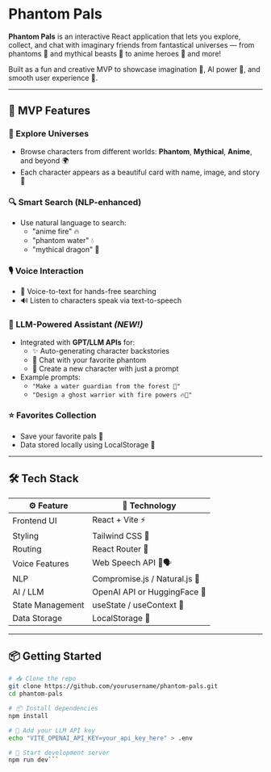 # Phantom Pals

**Phantom Pals** is an interactive React application that lets you explore, collect, and chat with imaginary friends from fantastical universes — from phantoms 👻 and mythical beasts 🐉 to anime heroes 🎌 and more!

Built as a fun and creative MVP to showcase imagination 🧠, AI power 🤖, and smooth user experience 🎨.

---

## 🚀 MVP Features

### 🌌 Explore Universes
- Browse characters from different worlds: **Phantom**, **Mythical**, **Anime**, and beyond 🌍
- Each character appears as a beautiful card with name, image, and story 📇

### 🔍 Smart Search (NLP-enhanced)
- Use natural language to search:
  - "anime fire" 🔥
  - "phantom water" 💧
  - "mythical dragon" 🐲

### 🎙️ Voice Interaction
- 🎤 Voice-to-text for hands-free searching
- 🔊 Listen to characters speak via text-to-speech

### 🤖 LLM-Powered Assistant *(NEW!)*
- Integrated with **GPT/LLM APIs** for:
  - ✨ Auto-generating character backstories
  - 💬 Chat with your favorite phantom
  - 📘 Create a new character with just a prompt
- Example prompts:
  - `"Make a water guardian from the forest 🌳"`
  - `"Design a ghost warrior with fire powers 🔥👻"`

### ⭐ Favorites Collection
- Save your favorite pals 💖
- Data stored locally using LocalStorage 💾

---

## 🛠️ Tech Stack

| ⚙️ Feature         | 🧰 Technology                         |
|--------------------|--------------------------------------|
| Frontend UI         | React + Vite ⚡                     |
| Styling             | Tailwind CSS 🎨                    |
| Routing             | React Router 🔁                    |
| Voice Features      | Web Speech API 🎤🗣️               |
| NLP                 | Compromise.js / Natural.js 🧠      |
| AI / LLM            | OpenAI API or HuggingFace 🤖       |
| State Management    | useState / useContext 🧩           |
| Data Storage        | LocalStorage 💾                    |

---

## 📦 Getting Started

```bash
# 📥 Clone the repo
git clone https://github.com/yourusername/phantom-pals.git
cd phantom-pals

# 📦 Install dependencies
npm install

# 🔐 Add your LLM API key
echo "VITE_OPENAI_API_KEY=your_api_key_here" > .env

# 🚀 Start development server
npm run dev```

